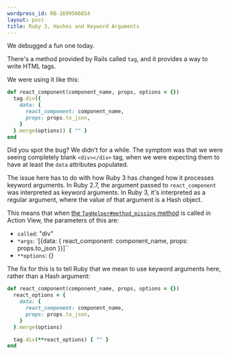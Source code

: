 ```yaml
---
wordpress_id: RB-1699506854
layout: post
title: Ruby 3, Hashes and Keyword Arguments
---
```


We debugged a fun one today.

There's a method provided by Rails called `tag`, and it provides a way to write HTML tags.

We were using it like this:

```ruby
def react_component(component_name, props, options = {})
  tag.div({
    data: {
      react_component: component_name,
      props: props.to_json,
    }
  }.merge(options)) { "" }
end
```

Did you spot the bug? We didn't for a while. The symptom was that we were seeing completely blank `<div></div>` tag, when we were expecting them to have at least the `data` attributes populated.

The issue here has to do with how Ruby 3 has changed how it processes keyword arguments. In Ruby 2.7, the argument passed to `react_component` was interpreted as keyword arguments. In Ruby 3, it's interpreted as a regular argument, where the value of that argument is a Hash object.

This means that when [the `TagHelper#method_missing` method](https://github.com/rails/rails/blob/60d05cda7f0000692391cb761caa496e8fa9014c/actionview/lib/action_view/helpers/tag_helper.rb#L320-L326) is called in Action View, the parameters of this are:

* `called`: "div"
* `*args`: `[{data: { react_component: component_name, props: props.to_json }}]``
* `**options`: {}

The fix for this is to tell Ruby that we mean to use keyword arguments here, rather than a Hash argument:

```ruby
def react_component(component_name, props, options = {})
  react_options = {
    data: {
      react_component: component_name,
      props: props.to_json,
    }
  }.merge(options)

  tag.div(**react_options) { "" }
end
```

